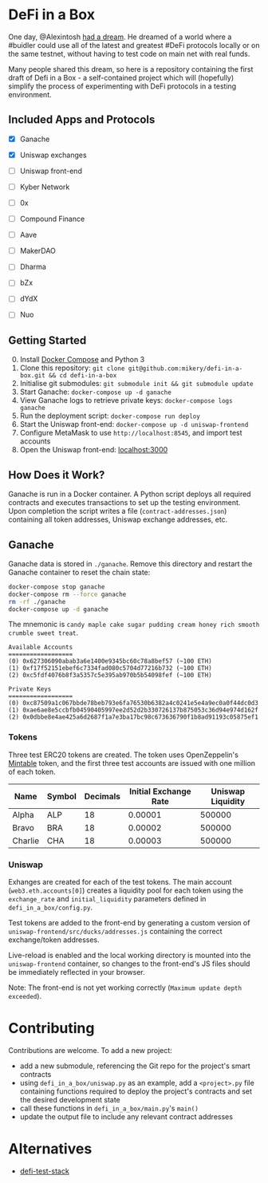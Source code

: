 # DeFi in a Box

One day, @Alexintosh [had a dream](https://twitter.com/Alexintosh/status/1106200673509625856). He dreamed of a world where a #buidler could use all of the latest and greatest #DeFi protocols locally or on the same testnet, without having to test code on main net with real funds.

Many people shared this dream, so here is a repository containing the first draft of Defi in a Box - a self-contained project which will (hopefully) simplify the process of experimenting with DeFi protocols in a testing environment.

## Included Apps and Protocols

- [x] Ganache
- [x] Uniswap exchanges
- [ ] Uniswap front-end
- [ ] Kyber Network
- [ ] 0x
- [ ] Compound Finance
- [ ] Aave
- [ ] MakerDAO
- [ ] Dharma
- [ ] bZx
- [ ] dYdX
- [ ] Nuo


## Getting Started

0. Install [Docker Compose](https://docs.docker.com/compose/install/) and Python 3
1. Clone this repository: `git clone git@github.com:mikery/defi-in-a-box.git && cd defi-in-a-box`
2. Initialise git submodules: `git submodule init && git submodule update`
3. Start Ganache: `docker-compose up -d ganache`
4. View Ganache logs to retrieve private keys: `docker-compose logs ganache`
5. Run the deployment script: `docker-compose run deploy`
6. Start the Uniswap front-end: `docker-compose up -d uniswap-frontend`
7. Configure MetaMask to use `http://localhost:8545`, and import test accounts
8. Open the Uniswap front-end: [localhost:3000](http://localhost:3000)


## How Does it Work?

Ganache is run in a Docker container. A Python script deploys all required contracts and executes transactions to set up the testing environment. Upon completion the script writes a file (`contract-addresses.json`) containing all token addresses, Uniswap exchange addresses, etc. 

## Ganache

Ganache data is stored in `./ganache`. Remove this directory and restart the Ganache container to reset the chain state:

```bash
docker-compose stop ganache
docker-compose rm --force ganache
rm -rf ./ganache
docker-compose up -d ganache
```

The mnemonic is `candy maple cake sugar pudding cream honey rich smooth crumble sweet treat`.

```
Available Accounts
==================
(0) 0x627306090abab3a6e1400e9345bc60c78a8bef57 (~100 ETH)
(1) 0xf17f52151ebef6c7334fad080c5704d77216b732 (~100 ETH)
(2) 0xc5fdf4076b8f3a5357c5e395ab970b5b54098fef (~100 ETH)

Private Keys
==================
(0) 0xc87509a1c067bbde78beb793e6fa76530b6382a4c0241e5e4a9ec0a0f44dc0d3
(1) 0xae6ae8e5ccbfb04590405997ee2d52d2b330726137b875053c36d94e974d162f
(2) 0x0dbbe8e4ae425a6d2687f1a7e3ba17bc98c673636790f1b8ad91193c05875ef1
```

### Tokens

Three test ERC20 tokens are created. The token uses OpenZeppelin's [Mintable](https://docs.openzeppelin.org/docs/token_erc20_mintabletoken) token, and the first three test accounts are issued with one million of each token.

| Name      | Symbol    | Decimals  | Initial Exchange Rate | Uniswap Liquidity |
| ---       | ---       | ---       | ---                   | ---               | 
| Alpha     | ALP       | 18        | 0.00001               | 500000            |
| Bravo     | BRA       | 18        | 0.00002               | 500000            |
| Charlie   | CHA       | 18        | 0.00003               | 500000            |

### Uniswap

Exhanges are created for each of the test tokens. The main account (`web3.eth.accounts[0]`) creates a liquidity pool for each token using the `exchange_rate` and `initial_liquidity` parameters defined in `defi_in_a_box/config.py`.

Test tokens are added to the front-end by generating a custom version of `uniswap-frontend/src/ducks/addresses.js` containing the correct exchange/token addresses.

Live-reload is enabled and the local working directory is mounted into the `uniswap-frontend` container, so changes to the front-end's JS files should be immediately reflected in your browser.

Note: The front-end is not yet working correctly (`Maximum update depth exceeded`).

# Contributing

Contributions are welcome. To add a new project:

- add a new submodule, referencing the Git repo for the project's smart contracts
- using `defi_in_a_box/uniswap.py` as an example, add a `<project>.py` file containing functions required to deploy the project's contracts and set the desired development state
- call these functions in `defi_in_a_box/main.py`'s `main()`
- update the output file to include any relevant contract addresses


# Alternatives

- [defi-test-stack](https://github.com/dekz/defi-test-stack)


